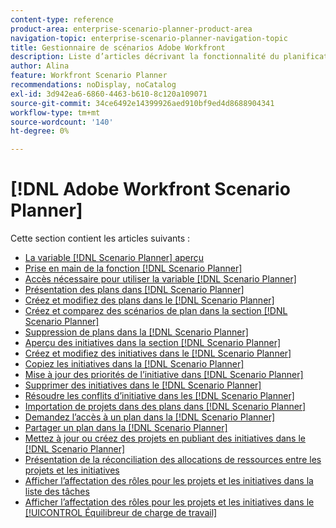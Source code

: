 ```yaml
---
content-type: reference
product-area: enterprise-scenario-planner-product-area
navigation-topic: enterprise-scenario-planner-navigation-topic
title: Gestionnaire de scénarios Adobe Workfront
description: Liste d’articles décrivant la fonctionnalité du planificateur de scénarios Workfront.
author: Alina
feature: Workfront Scenario Planner
recommendations: noDisplay, noCatalog
exl-id: 3d942ea6-6860-4463-b610-8c120a109071
source-git-commit: 34ce6492e14399926aed910bf9ed4d8688904341
workflow-type: tm+mt
source-wordcount: '140'
ht-degree: 0%

---
```


# [!DNL Adobe Workfront Scenario Planner]

Cette section contient les articles suivants :

* [La variable [!DNL Scenario Planner] aperçu](../scenario-planner/scenario-planner-overview.md)
* [Prise en main de la fonction [!DNL Scenario Planner]](../scenario-planner/get-started-with-scenario-planning.md)
* [Accès nécessaire pour utiliser la variable [!DNL Scenario Planner]](../scenario-planner/access-needed-to-use-sp.md)
* [Présentation des plans dans [!DNL Scenario Planner]](../scenario-planner/plans-overview.md)
* [Créez et modifiez des plans dans le [!DNL Scenario Planner]](../scenario-planner/create-and-edit-plans.md)
* [Créez et comparez des scénarios de plan dans la section [!DNL Scenario Planner]](../scenario-planner/create-and-compare-scenarios-for-a-plan.md)
* [Suppression de plans dans la [!DNL Scenario Planner]](../scenario-planner/delete-plans.md)
* [Aperçu des initiatives dans la section [!DNL Scenario Planner]](../scenario-planner/initiatives-overview.md)
* [Créez et modifiez des initiatives dans le [!DNL Scenario Planner]](../scenario-planner/create-and-edit-initiatives.md)
* [Copiez les initiatives dans la [!DNL Scenario Planner]](../scenario-planner/copy-initiatives.md)
* [Mise à jour des priorités de l’initiative dans [!DNL Scenario Planner]](../scenario-planner/prioritize-initiatives.md)
* [Supprimer des initiatives dans le [!DNL Scenario Planner]](../scenario-planner/delete-initiatives.md)
* [Résoudre les conflits d’initiative dans les [!DNL Scenario Planner]](../scenario-planner/resolve-conflicts-in-sp.md)
* [Importation de projets dans des plans dans [!DNL Scenario Planner]](../scenario-planner/import-projects-to-plans.md)
* [Demandez l’accès à un plan dans la [!DNL Scenario Planner]](../scenario-planner/request-access-to-plan.md)
* [Partager un plan dans la [!DNL Scenario Planner]](../scenario-planner/share-a-plan.md)
* [Mettez à jour ou créez des projets en publiant des initiatives dans le [!DNL Scenario Planner]](../scenario-planner/publish-scenarios-update-projects.md)
* [Présentation de la réconciliation des allocations de ressources entre les projets et les initiatives](../scenario-planner/overview-reconcile-allocations-between-projects-initiatives.md)
* [Afficher l’affectation des rôles pour les projets et les initiatives dans la liste des tâches](../scenario-planner/show-role-allocation-task-list-nwe.md)
* [Afficher l’affectation des rôles pour les projets et les initiatives dans le [!UICONTROL Équilibreur de charge de travail]](../scenario-planner/show-role-allocation-workload-balancer.md)

 
